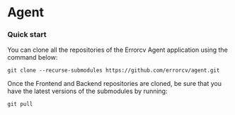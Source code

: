 # Agent

### Quick start

You can clone all the repositories of the Errorcv Agent application using the command below:

```
git clone --recurse-submodules https://github.com/errorcv/agent.git
````

Once the Frontend and Backend repositories are cloned, be sure that you have the latest versions of the submodules by running:
```
git pull
```
